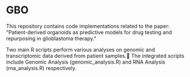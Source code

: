 # GBO
This repository contains code implementations related to the paper: "Patient-derived organoids as predictive models for drug testing and repurposing in glioblastoma therapy."

Two main R scripts perform various analyses on genomic and transcriptomic data derived from patient samples. The integrated scripts include Genomic Analysis (genomic_analysis.R) and RNA Analysis (rna_analysis.R) respectively.
